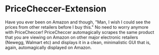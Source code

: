 # PriceCheccer-Extension

Have you ever been on Amazon and though, "Man, I wish I could see the prices from other retailers before I buy this."
No need to worry anymore with PriceCheccer! PriceCheccer automagically scrapes the same product that you are viewing on Amazon
on other major electronic retailers (Newegg, Walmart etc) and displays it in a clean, minimalistic GUI that is, again,
automagically displayed on Amazon.
